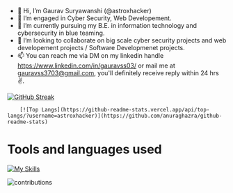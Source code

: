 - 👋 Hi, I’m Gaurav Suryawanshi (@astroxhacker)
- 👀 I’m engaged in Cyber Security, Web Developement.
- 🌱 I’m currently pursuing my B.E. in information technology and cybersecurity in blue teaming.
- 💞️ I’m looking to collaborate on big scale cyber security projects and web developement projects / Software Developmenet projects.
- 📫 You can reach me via DM on my linkedin handle https://www.linkedin.com/in/gauravss03/ or mail me at gauravss3703@gmail.com, you'll definitely receive reply within 24 hrs ✌.

[![GitHub Streak](https://github-readme-streak-stats.herokuapp.com?user=astroxhacker&theme=dark&hide_border=true&background=000000)](https://git.io/streak-stats)

        [![Top Langs](https://github-readme-stats.vercel.app/api/top-langs/?username=astroxhacker)](https://github.com/anuraghazra/github-readme-stats)

# Tools and languages used
 [![My Skills](https://skillicons.dev/icons?i=js,html,css,bootstrap,django,figma,linux,mongodb,vscode,wordpress,py)](https://skillicons.dev)
<!---
astroxhacker/astroxhacker is a ✨ special ✨ repository because its `README.md` (this file) appears on your GitHub profile.
You can click the Preview link to take a look at your changes.
--->
![contributions](https://user-images.githubusercontent.com/109857735/199249966-32d1c2ab-19f9-4e61-b81f-22ad9642a907.svg)
